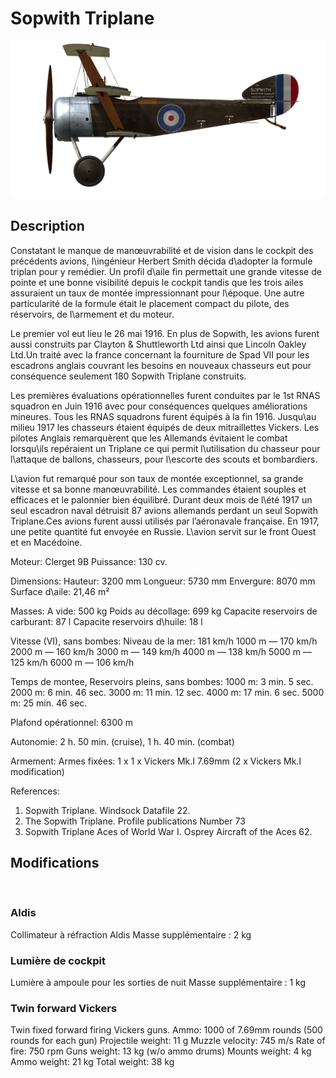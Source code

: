 ﻿# Sopwith Triplane

![soptriplane](../images/soptriplane.png)

## Description

Constatant le manque de manœuvrabilité et de vision dans le cockpit des précédents avions, l\ingénieur Herbert Smith décida d\adopter la formule triplan pour y remédier. Un profil d\aile fin permettait une grande vitesse de pointe et une bonne visibilité depuis le cockpit tandis que les trois ailes assuraient un taux de montée impressionnant pour l\époque. Une autre particularité de la formule était le placement compact du pilote, des réservoirs, de l\armement et du moteur.

Le premier vol eut lieu le 26 mai 1916. En plus de Sopwith, les avions furent aussi construits par Clayton & Shuttleworth Ltd ainsi que Lincoln Oakley Ltd.Un traité avec la france concernant la fourniture de Spad VII pour les escadrons anglais couvrant les besoins en nouveaux chasseurs eut pour conséquence seulement 180 Sopwith Triplane construits.

Les premières évaluations opérationnelles furent conduites par le 1st RNAS squadron en Juin 1916 avec pour conséquences quelques améliorations mineures. Tous les RNAS squadrons furent équipés à la fin 1916. Jusqu\au milieu 1917 les chasseurs étaient équipés de deux mitraillettes Vickers. Les pilotes Anglais remarquèrent que les Allemands évitaient le combat lorsqu\ils repéraient un Triplane ce qui permit l\utilisation du chasseur pour l\attaque de ballons, chasseurs, pour l\escorte des scouts et bombardiers.

L\avion fut remarqué pour son taux de montée exceptionnel, sa grande vitesse et sa bonne manœuvrabilité. Les commandes étaient souples et efficaces et le palonnier bien équilibré. Durant deux mois de l\été 1917 un seul escadron naval détruisit 87 avions allemands perdant un seul Sopwith Triplane.Ces avions furent aussi utilisés par l’aéronavale française. En 1917, une petite quantité fut envoyée en Russie. L\avion servit sur le front Ouest et en Macédoine.


Moteur: Clerget 9B
Puissance: 130 cv.

Dimensions:
Hauteur: 3200 mm
Longueur: 5730 mm
Envergure: 8070 mm
Surface d\aile: 21,46 m²

Masses:
A vide: 500 kg 
Poids au décollage: 699 kg
Capacite reservoirs de carburant: 87 l
Capacite reservoirs d\huile: 18 l    

Vitesse (VI), sans bombes:
Niveau de la mer: 181 km/h
1000 m — 170 km/h
2000 m — 160 km/h
3000 m — 149 km/h
4000 m — 138 km/h
5000 m — 125 km/h
6000 m — 106 km/h

Temps de montee, Reservoirs pleins, sans bombes:
1000 m: 3 min. 5 sec.  
2000 m: 6 min. 46 sec. 
3000 m: 11 min. 12 sec. 
4000 m: 17 min. 6 sec.
5000 m: 25 min. 46 sec.

Plafond opérationnel: 6300 m

Autonomie: 2 h. 50 min. (cruise), 1 h. 40 min. (combat)

Armement:
Armes fixées: 1 х 1 х Vickers Mk.I 7.69mm (2 x Vickers Mk.I modification)

References:
1) Sopwith Triplane. Windsock Datafile 22.
2) The Sopwith Triplane. Profile publications Number 73
3) Sopwith Triplane Aces of World War I. Osprey Aircraft of the Aces 62.

## Modifications
﻿

### Aldis

Collimateur à réfraction Aldis
Masse supplémentaire : 2 kg
﻿

### Lumière de cockpit

Lumière à ampoule pour les sorties de nuit
Masse supplémentaire : 1 kg
﻿

### Twin forward Vickers

Twin fixed forward firing Vickers guns.
Ammo: 1000 of 7.69mm rounds (500 rounds for each gun)
Projectile weight: 11 g
Muzzle velocity: 745 m/s
Rate of fire: 750 rpm
Guns weight: 13 kg (w/o ammo drums)
Mounts weight: 4 kg
Ammo weight: 21 kg
Total weight: 38 kg